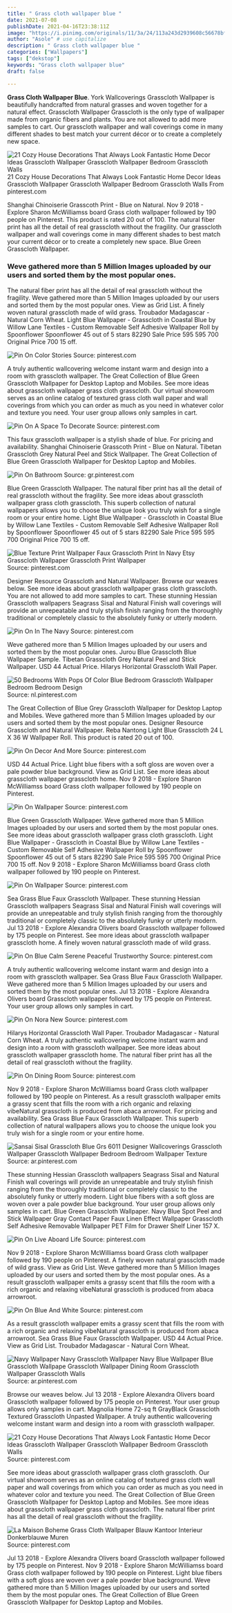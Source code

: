 ```yaml
---
title: " Grass cloth wallpaper blue "
date: 2021-07-08
publishDate: 2021-04-16T23:38:11Z
image: "https://i.pinimg.com/originals/11/3a/24/113a243d2939608c56678bf83637f47b.jpg"
author: "Asole" # use capitalize
description: " Grass cloth wallpaper blue "
categories: ["Wallpapers"]
tags: ["dekstop"]
keywords: "Grass cloth wallpaper blue"
draft: false

---
```



**Grass Cloth Wallpaper Blue**. York Wallcoverings Grasscloth Wallpaper is beautifully handcrafted from natural grasses and woven together for a natural effect. Grasscloth Wallpaper Grasscloth is the only type of wallpaper made from organic fibers and plants. You are not allowed to add more samples to cart. Our grasscloth wallpaper and wall coverings come in many different shades to best match your current décor or to create a completely new space.

![21 Cozy House Decorations That Always Look Fantastic Home Decor Ideas Grasscloth Wallpaper Grasscloth Wallpaper Bedroom Grasscloth Walls](https://i.pinimg.com/474x/30/8e/a7/308ea7461dbaabe6595f7db2569f5af6.jpg "21 Cozy House Decorations That Always Look Fantastic Home Decor Ideas Grasscloth Wallpaper Grasscloth Wallpaper Bedroom Grasscloth Walls")
21 Cozy House Decorations That Always Look Fantastic Home Decor Ideas Grasscloth Wallpaper Grasscloth Wallpaper Bedroom Grasscloth Walls From pinterest.com


Shanghai Chinoiserie Grasscoth Print - Blue on Natural. Nov 9 2018 - Explore Sharon McWilliamss board Grass cloth wallpaper followed by 190 people on Pinterest. This product is rated 20 out of 100. The natural fiber print has all the detail of real grasscloth without the fragility. Our grasscloth wallpaper and wall coverings come in many different shades to best match your current décor or to create a completely new space. Blue Green Grasscloth Wallpaper.

### Weve gathered more than 5 Million Images uploaded by our users and sorted them by the most popular ones.

The natural fiber print has all the detail of real grasscloth without the fragility. Weve gathered more than 5 Million Images uploaded by our users and sorted them by the most popular ones. View as Grid List. A finely woven natural grasscloth made of wild grass. Troubador Madagascar - Natural Corn Wheat. Light Blue Wallpaper - Grasscloth in Coastal Blue by Willow Lane Textiles - Custom Removable Self Adhesive Wallpaper Roll by Spoonflower Spoonflower 45 out of 5 stars 82290 Sale Price 595 595 700 Original Price 700 15 off.


![Pin On Color Stories](https://i.pinimg.com/564x/24/a4/83/24a48342a53836af79ee4203f7f211f9--grass-cloth-wallpaper-cottage-bedrooms.jpg "Pin On Color Stories")
Source: pinterest.com

A truly authentic wallcovering welcome instant warm and design into a room with grasscloth wallpaper. The Great Collection of Blue Green Grasscloth Wallpaper for Desktop Laptop and Mobiles. See more ideas about grasscloth wallpaper grass cloth grasscloth. Our virtual showroom serves as an online catalog of textured grass cloth wall paper and wall coverings from which you can order as much as you need in whatever color and texture you need. Your user group allows only samples in cart.

![Pin On A Space To Decorate](https://i.pinimg.com/736x/5a/a1/32/5aa1328530e1bc3930bd1695a8b45030.jpg "Pin On A Space To Decorate")
Source: pinterest.com

This faux grasscloth wallpaper is a stylish shade of blue. For pricing and availability. Shanghai Chinoiserie Grasscoth Print - Blue on Natural. Tibetan Grasscloth Grey Natural Peel and Stick Wallpaper. The Great Collection of Blue Green Grasscloth Wallpaper for Desktop Laptop and Mobiles.

![Pin On Bathroom](https://i.pinimg.com/originals/f7/ec/20/f7ec2044412027b4ed5a6b33c4cfa10d.jpg "Pin On Bathroom")
Source: gr.pinterest.com

Blue Green Grasscloth Wallpaper. The natural fiber print has all the detail of real grasscloth without the fragility. See more ideas about grasscloth wallpaper grass cloth grasscloth. This superb collection of natural wallpapers allows you to choose the unique look you truly wish for a single room or your entire home. Light Blue Wallpaper - Grasscloth in Coastal Blue by Willow Lane Textiles - Custom Removable Self Adhesive Wallpaper Roll by Spoonflower Spoonflower 45 out of 5 stars 82290 Sale Price 595 595 700 Original Price 700 15 off.

![Blue Texture Print Wallpaper Faux Grasscloth Print In Navy Etsy Grasscloth Wallpaper Grasscloth Print Wallpaper](https://i.pinimg.com/originals/d7/77/b9/d777b9cf1af5d8ff815cddd55c587e2a.jpg "Blue Texture Print Wallpaper Faux Grasscloth Print In Navy Etsy Grasscloth Wallpaper Grasscloth Print Wallpaper")
Source: pinterest.com

Designer Resource Grasscloth and Natural Wallpaper. Browse our weaves below. See more ideas about grasscloth wallpaper grass cloth grasscloth. You are not allowed to add more samples to cart. These stunning Hessian Grasscloth wallpapers Seagrass Sisal and Natural Finish wall coverings will provide an unrepeatable and truly stylish finish ranging from the thoroughly traditional or completely classic to the absolutely funky or utterly modern.

![Pin On In The Navy](https://i.pinimg.com/originals/ec/43/0f/ec430f6028dbe83442274208fb827d02.jpg "Pin On In The Navy")
Source: pinterest.com

Weve gathered more than 5 Million Images uploaded by our users and sorted them by the most popular ones. Jurou Blue Grasscloth Blue Wallpaper Sample. Tibetan Grasscloth Grey Natural Peel and Stick Wallpaper. USD 44 Actual Price. Hilarys Horizontal Grasscloth Wall Paper.

![50 Bedrooms With Pops Of Color Blue Bedroom Grasscloth Wallpaper Bedroom Bedroom Design](https://i.pinimg.com/originals/f3/42/be/f342be3a186ef3b81621c509d6a7098e.jpg "50 Bedrooms With Pops Of Color Blue Bedroom Grasscloth Wallpaper Bedroom Bedroom Design")
Source: nl.pinterest.com

The Great Collection of Blue Grey Grasscloth Wallpaper for Desktop Laptop and Mobiles. Weve gathered more than 5 Million Images uploaded by our users and sorted them by the most popular ones. Designer Resource Grasscloth and Natural Wallpaper. Reba Nantong Light Blue Grasscloth 24 L X 36 W Wallpaper Roll. This product is rated 20 out of 100.

![Pin On Decor And More](https://i.pinimg.com/600x315/ff/b4/8e/ffb48e15833c1214fbbb783af2664b9b.jpg "Pin On Decor And More")
Source: pinterest.com

USD 44 Actual Price. Light blue fibers with a soft gloss are woven over a pale powder blue background. View as Grid List. See more ideas about grasscloth wallpaper grasscloth home. Nov 9 2018 - Explore Sharon McWilliamss board Grass cloth wallpaper followed by 190 people on Pinterest.

![Pin On Wallpaper](https://i.pinimg.com/originals/be/f7/9c/bef79c8f8b696b75f216c5110bfb49c0.jpg "Pin On Wallpaper")
Source: pinterest.com

Blue Green Grasscloth Wallpaper. Weve gathered more than 5 Million Images uploaded by our users and sorted them by the most popular ones. See more ideas about grasscloth wallpaper grass cloth grasscloth. Light Blue Wallpaper - Grasscloth in Coastal Blue by Willow Lane Textiles - Custom Removable Self Adhesive Wallpaper Roll by Spoonflower Spoonflower 45 out of 5 stars 82290 Sale Price 595 595 700 Original Price 700 15 off. Nov 9 2018 - Explore Sharon McWilliamss board Grass cloth wallpaper followed by 190 people on Pinterest.

![Pin On Wallpaper](https://i.pinimg.com/originals/0d/fa/f6/0dfaf6fb6b3318f8bc441cdc08acc1c9.jpg "Pin On Wallpaper")
Source: pinterest.com

Sea Grass Blue Faux Grasscloth Wallpaper. These stunning Hessian Grasscloth wallpapers Seagrass Sisal and Natural Finish wall coverings will provide an unrepeatable and truly stylish finish ranging from the thoroughly traditional or completely classic to the absolutely funky or utterly modern. Jul 13 2018 - Explore Alexandra Olivers board Grasscloth wallpaper followed by 175 people on Pinterest. See more ideas about grasscloth wallpaper grasscloth home. A finely woven natural grasscloth made of wild grass.

![Pin On Blue Calm Serene Peaceful Trustworthy](https://i.pinimg.com/originals/ca/a6/35/caa635e3c343827a2231923d53171873.jpg "Pin On Blue Calm Serene Peaceful Trustworthy")
Source: pinterest.com

A truly authentic wallcovering welcome instant warm and design into a room with grasscloth wallpaper. Sea Grass Blue Faux Grasscloth Wallpaper. Weve gathered more than 5 Million Images uploaded by our users and sorted them by the most popular ones. Jul 13 2018 - Explore Alexandra Olivers board Grasscloth wallpaper followed by 175 people on Pinterest. Your user group allows only samples in cart.

![Pin On Nora New](https://i.pinimg.com/originals/a0/fc/e7/a0fce7a5aee63b913ba603517ce70c47.jpg "Pin On Nora New")
Source: pinterest.com

Hilarys Horizontal Grasscloth Wall Paper. Troubador Madagascar - Natural Corn Wheat. A truly authentic wallcovering welcome instant warm and design into a room with grasscloth wallpaper. See more ideas about grasscloth wallpaper grasscloth home. The natural fiber print has all the detail of real grasscloth without the fragility.

![Pin On Dining Room](https://i.pinimg.com/originals/e3/6b/56/e36b56956157bb576ac728307bff4116.jpg "Pin On Dining Room")
Source: pinterest.com

Nov 9 2018 - Explore Sharon McWilliamss board Grass cloth wallpaper followed by 190 people on Pinterest. As a result grasscloth wallpaper emits a grassy scent that fills the room with a rich organic and relaxing vibeNatural grasscloth is produced from abaca arrowroot. For pricing and availability. Sea Grass Blue Faux Grasscloth Wallpaper. This superb collection of natural wallpapers allows you to choose the unique look you truly wish for a single room or your entire home.

![Sansai Sisal Grasscloth Blue Grs 6011 Designer Wallcoverings Grasscloth Wallpaper Grasscloth Wallpaper Bedroom Bedroom Wallpaper Texture](https://i.pinimg.com/originals/81/f7/8d/81f78d9729b73204163d01ee28e3fafd.jpg "Sansai Sisal Grasscloth Blue Grs 6011 Designer Wallcoverings Grasscloth Wallpaper Grasscloth Wallpaper Bedroom Bedroom Wallpaper Texture")
Source: ar.pinterest.com

These stunning Hessian Grasscloth wallpapers Seagrass Sisal and Natural Finish wall coverings will provide an unrepeatable and truly stylish finish ranging from the thoroughly traditional or completely classic to the absolutely funky or utterly modern. Light blue fibers with a soft gloss are woven over a pale powder blue background. Your user group allows only samples in cart. Blue Green Grasscloth Wallpaper. Navy Blue Spot Peel and Stick Wallpaper Gray Contact Paper Faux Linen Effect Wallpaper Grasscloth Self Adhesive Removable Wallpaper PET Film for Drawer Shelf Liner 157 X.

![Pin On Live Aboard Life](https://i.pinimg.com/originals/91/8c/87/918c87178f7c9ed2266f56320f610a75.jpg "Pin On Live Aboard Life")
Source: pinterest.com

Nov 9 2018 - Explore Sharon McWilliamss board Grass cloth wallpaper followed by 190 people on Pinterest. A finely woven natural grasscloth made of wild grass. View as Grid List. Weve gathered more than 5 Million Images uploaded by our users and sorted them by the most popular ones. As a result grasscloth wallpaper emits a grassy scent that fills the room with a rich organic and relaxing vibeNatural grasscloth is produced from abaca arrowroot.

![Pin On Blue And White](https://i.pinimg.com/originals/8a/2a/23/8a2a23054c42dc78623000454fd8201b.jpg "Pin On Blue And White")
Source: pinterest.com

As a result grasscloth wallpaper emits a grassy scent that fills the room with a rich organic and relaxing vibeNatural grasscloth is produced from abaca arrowroot. Sea Grass Blue Faux Grasscloth Wallpaper. USD 44 Actual Price. View as Grid List. Troubador Madagascar - Natural Corn Wheat.

![Navy Wallpaper Navy Grasscloth Wallpaper Navy Blue Wallpaper Blue Grasscloth Wallpape Grasscloth Wallpaper Dining Room Grasscloth Wallpaper Grasscloth Walls](https://i.pinimg.com/originals/6e/0c/6e/6e0c6ec5554d6d788355e31cdb336534.jpg "Navy Wallpaper Navy Grasscloth Wallpaper Navy Blue Wallpaper Blue Grasscloth Wallpape Grasscloth Wallpaper Dining Room Grasscloth Wallpaper Grasscloth Walls")
Source: ar.pinterest.com

Browse our weaves below. Jul 13 2018 - Explore Alexandra Olivers board Grasscloth wallpaper followed by 175 people on Pinterest. Your user group allows only samples in cart. Magnolia Home 72-sq ft GrayBlack Grasscloth Textured Grasscloth Unpasted Wallpaper. A truly authentic wallcovering welcome instant warm and design into a room with grasscloth wallpaper.

![21 Cozy House Decorations That Always Look Fantastic Home Decor Ideas Grasscloth Wallpaper Grasscloth Wallpaper Bedroom Grasscloth Walls](https://i.pinimg.com/474x/30/8e/a7/308ea7461dbaabe6595f7db2569f5af6.jpg "21 Cozy House Decorations That Always Look Fantastic Home Decor Ideas Grasscloth Wallpaper Grasscloth Wallpaper Bedroom Grasscloth Walls")
Source: pinterest.com

See more ideas about grasscloth wallpaper grass cloth grasscloth. Our virtual showroom serves as an online catalog of textured grass cloth wall paper and wall coverings from which you can order as much as you need in whatever color and texture you need. The Great Collection of Blue Green Grasscloth Wallpaper for Desktop Laptop and Mobiles. See more ideas about grasscloth wallpaper grass cloth grasscloth. The natural fiber print has all the detail of real grasscloth without the fragility.

![La Maison Boheme Grass Cloth Wallpaper Blauw Kantoor Interieur Donkerblauwe Muren](https://i.pinimg.com/originals/11/3a/24/113a243d2939608c56678bf83637f47b.jpg "La Maison Boheme Grass Cloth Wallpaper Blauw Kantoor Interieur Donkerblauwe Muren")
Source: pinterest.com

Jul 13 2018 - Explore Alexandra Olivers board Grasscloth wallpaper followed by 175 people on Pinterest. Nov 9 2018 - Explore Sharon McWilliamss board Grass cloth wallpaper followed by 190 people on Pinterest. Light blue fibers with a soft gloss are woven over a pale powder blue background. Weve gathered more than 5 Million Images uploaded by our users and sorted them by the most popular ones. The Great Collection of Blue Green Grasscloth Wallpaper for Desktop Laptop and Mobiles.

